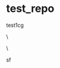 # test_repo
test1cg






\

\





























sf




















































































